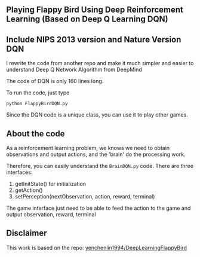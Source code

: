 
## Playing Flappy Bird Using Deep Reinforcement Learning (Based on Deep Q Learning DQN)

## Include NIPS 2013 version and Nature Version DQN


I rewrite the code from another repo and make it much simpler and easier to understand Deep Q Network Algorithm from DeepMind

The code of DQN is only 160 lines long.

To run the code, just type 
```
python FlappyBirdDQN.py
```
Since the DQN code is a unique class, you can use it to play other games.


## About the code

As a reinforcement learning problem, we knows we need to obtain observations and output actions, and the 'brain' do the processing work.

Therefore, you can easily understand the `BrainDQN.py` code. There are three interfaces:

1. getInitState() for initialization
2. getAction()
3. setPerception(nextObservation, action, reward, terminal)

The game interface just need to be able to feed the action to the game and output observation, reward, terminal


## Disclaimer
This work is based on the repo: [yenchenlin1994/DeepLearningFlappyBird](https://github.com/yenchenlin1994/DeepLearningFlappyBird.git)

